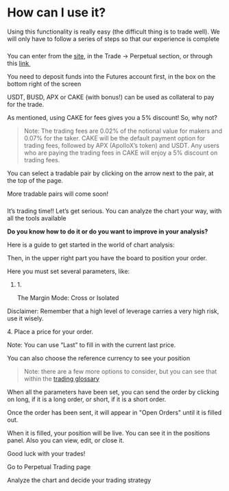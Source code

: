 # How can I use it?

Using this functionality is really easy (the difficult thing is to trade well). We will only have to follow a series of steps so that our experience is complete

### &#x20;<a href="#go-to-perpetual-trading-page" id="go-to-perpetual-trading-page"></a>

You can enter from the [site](https://pancakeswap.finance/), in the Trade → Perpetual section, or through this [link ](https://perp.pancakeswap.finance/en/futures/BTCUSDT)​

You need to deposit funds into the Futures account first, in the box on the bottom right of the screen

USDT, BUSD, APX or CAKE (with bonus!) can be used as collateral to pay for the trade.

As mentioned, using CAKE for fees gives you a 5% discount! So, why not?

> Note: The trading fees are 0.02% of the notional value for makers and 0.07% for the taker. CAKE will be the default payment option for trading fees, followed by APX (ApolloX’s token) and USDT. Any users who are paying the trading fees in CAKE will enjoy a 5% discount on trading fees.

You can select a tradable pair by clicking on the arrow next to the pair, at the top of the page.

More tradable pairs will come soon!

### &#x20;<a href="#analyze-the-chart-and-decide-your-trading-strategy" id="analyze-the-chart-and-decide-your-trading-strategy"></a>

It’s trading time!! Let’s get serious. You can analyze the chart your way, with all the tools available

**Do you know how to do it or do you want to improve in your analysis?**

Here is a guide to get started in the world of chart analysis:

Then, in the upper right part you have the board to position your order.

Here you must set several parameters, like:

1.  1\.

    The Margin Mode: Cross or Isolated

Disclaimer: Remember that a high level of leverage carries a very high risk, use it wisely.

4\. Place a price for your order.

Note: You can use “Last” to fill in with the current last price.

You can also choose the reference currency to see your position

> Note: there are a few more options to consider, but you can see that within the [trading glossary](https://app.gitbook.com/o/-MHRKTpKSfYQBsO7YgOo/s/-MHREX7DHcljbY5IkjgJ-1972196547/\~/changes/kV67VeywrXQ7vYfX5se0/products/pancakeswap-exchange/perpetual-trading/glossary)

When all the parameters have been set, you can send the order by clicking on long, if it is a long order, or short, if it is a short order.

Once the order has been sent, it will appear in "Open Orders" until it is filled out.

When it is filled, your position will be live. You can see it in the positions panel. Also you can view, edit, or close it.

Good luck with your trades!

Go to Perpetual Trading page

Analyze the chart and decide your trading strategy
